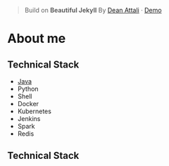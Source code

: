 
> Build on **Beautiful Jekyll** By [Dean Attali](https://deanattali.com) &middot; [Demo](https://beautifuljekyll.com/)

# About me

## Technical Stack
- [Java](https://123.123.34.13/)
- Python
- Shell
- Docker
- Kubernetes
- Jenkins
- Spark
- Redis
## Technical Stack
